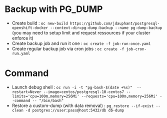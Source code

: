 

# Backup with PG_DUMP
- Create build : `oc new-build https://github.com/jdauphant/postgresql-openshift-docker --context-dir=pg-dump-backup --name pg-dump-backup` (you may need to setup limit and request ressources if your cluster enforce it)
- Create backup job and run it one : `oc create -f job-run-once.yaml`
- Create regular backup job via cron jobs : `oc create -f job-cron-run.yaml`


# Command
- Launch debug shell : `oc run -i -t "pg-bash-$(date +%s)"  --restart=Never --image=centos/postgresql-10-centos7 --limits='cpu=100m,memory=256Mi' --requests='cpu=100m,memory=256Mi' --command -- "/bin/bash"`
- Restore a custom-dump (with data removal) : `pg_restore --if-exist --clean -d postgres://user:pass@host:5432/db db-dump`
